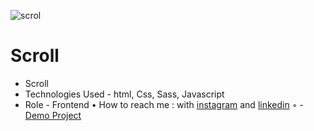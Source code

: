 ![scrol](https://github.com/AliNikseresht/Scroll/assets/120955025/ce060768-eb19-410d-9d1b-15e49f3788dd)

# Scroll
- Scroll
- Technologies Used - html, Css, Sass, Javascript 
- Role - Frontend
• How to reach me : with [instagram](https://www.instagram.com/alinikseresht_web) and [linkedin](https://www.linkedin.com/in/alinikseresht-web/)
◦ - [Demo Project](https://alinikseresht.github.io/Scroll/)
